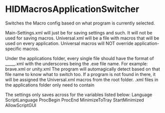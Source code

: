 # HIDMacrosApplicationSwitcher
Switches the Macro config based on what program is currently selected.


Main-Settings.xml will just be for saving settings and such. It will not be used for saving macros.
Universal.xml will be a file with macros that will be used on every application. Universal macros will NOT override application-specific macros.

Under the applications folder, every single file should have the format of _____.xml with the underscores being the .exe file name. For example: brave.xml or unity.xml
The program will automagically detect based on that file name to know what to switch too. If a program is not found in there, it will be assigned the Universal.xml macros from the root folder.
.xml files in the applications folder only need to contain <Config><Macros></Macros></Config>

The settings only saves across for the variables listed below:
Language
ScriptLanguage
ProcBegin
ProcEnd
MinimizeToTray
StartMinimized
AllowScriptGUI
